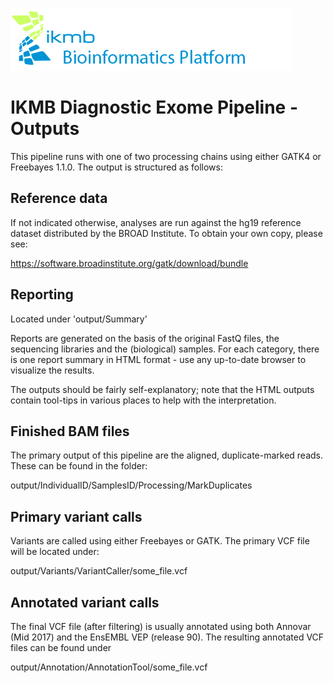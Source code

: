 ![](images/ikmb_bfx_logo.png)

# IKMB Diagnostic Exome Pipeline -  Outputs

This pipeline runs with one of two processing chains using either GATK4 or Freebayes 1.1.0. The output is structured as follows:

## Reference data

If not indicated otherwise, analyses are run against the hg19 reference dataset distributed by the BROAD Institute. To obtain your own copy, please see:

https://software.broadinstitute.org/gatk/download/bundle

## Reporting

Located under 'output/Summary'

Reports are generated on the basis of the original FastQ files, the sequencing libraries and the (biological) samples. For each category, there
is one report summary in HTML format - use any up-to-date browser to visualize the results. 

The outputs should be fairly self-explanatory; note that the HTML outputs contain tool-tips in various places to help with the interpretation. 

## Finished BAM files

The primary output of this pipeline are the aligned, duplicate-marked reads. These can be found in the folder:

output/IndividualID/SamplesID/Processing/MarkDuplicates

## Primary variant calls

Variants are called using either Freebayes or GATK. The primary VCF file will be located under:

output/Variants/VariantCaller/some_file.vcf

## Annotated variant calls

The final VCF file (after filtering) is usually annotated using both Annovar (Mid 2017) and the EnsEMBL VEP (release 90). The resulting annotated VCF files can be found under

output/Annotation/AnnotationTool/some_file.vcf





